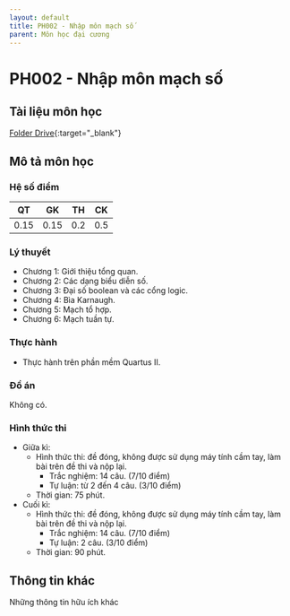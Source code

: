 ```yaml
---
layout: default
title: PH002 - Nhập môn mạch số
parent: Môn học đại cương
---
```


# PH002 - Nhập môn mạch số
## Tài liệu môn học

[Folder Drive](https://drive.google.com/drive/folders/13P-O0NZPb_0tsEmXuo5SlsXKYKNt51G2?usp=drive_link){:target="_blank"}

## Mô tả môn học

### Hệ số điểm

| QT   | GK  | TH  | CK  |
|------|-----|-----|-----|
| <center>0.15</center>| <center>0.15</center>| <center>0.2</center> | <center>0.5</center> |

### Lý thuyết

- Chương 1: Giới thiệu tổng quan.
- Chương 2: Các dạng biểu diễn số.
- Chương 3: Đại số boolean và các cổng logic.
- Chương 4: Bìa Karnaugh.
- Chương 5: Mạch tổ hợp.
- Chương 6: Mạch tuần tự.

### Thực hành

- Thực hành trên phần mềm Quartus II.

### Đồ án

Không có.

### Hình thức thi

- Giữa kì:
  + Hình thức thi: đề đóng, không được sử dụng máy tính cầm tay, làm bài trên đề thi và nộp lại.
    + Trắc nghiệm: 14 câu. (7/10 điểm)
    + Tự luận: từ 2 đến 4 câu. (3/10 điểm)
  + Thời gian: 75 phút.
- Cuối kì:
  + Hình thức thi: đề đóng, không được sử dụng máy tính cầm tay, làm bài trên đề thi và nộp lại.
    + Trắc nghiệm: 14 câu. (7/10 điểm)
    + Tự luận: 2 câu. (3/10 điểm)
  + Thời gian: 90 phút.


## Thông tin khác

Những thông tin hữu ích khác